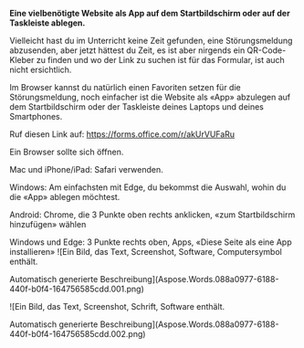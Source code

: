 ﻿**Eine vielbenötigte Website als App auf dem Startbildschirm oder auf der Taskleiste ablegen.**

Vielleicht hast du im Unterricht keine Zeit gefunden, eine Störungsmeldung abzusenden, aber jetzt hättest du Zeit, es ist aber nirgends ein QR-Code-Kleber zu finden und wo der Link zu suchen ist für das Formular, ist auch nicht ersichtlich. 

Im Browser kannst du natürlich einen Favoriten setzen für die Störungsmeldung, noch einfacher ist die Website als «App» abzulegen auf dem Startbildschirm oder der Taskleiste deines Laptops und deines Smartphones.

Ruf diesen Link auf: <https://forms.office.com/r/akUrVUFaRu>

Ein Browser sollte sich öffnen. 

Mac und iPhone/iPad: Safari verwenden.

Windows: Am einfachsten mit Edge, du bekommst die Auswahl, wohin du die «App» ablegen möchtest.

Android: Chrome, die 3 Punkte oben rechts anklicken, «zum Startbildschirm hinzufügen» wählen

Windows und Edge: 3 Punkte rechts oben, Apps, «Diese Seite als eine App installieren»
![Ein Bild, das Text, Screenshot, Software, Computersymbol enthält.

Automatisch generierte Beschreibung](Aspose.Words.088a0977-6188-440f-b0f4-164756585cdd.001.png)

![Ein Bild, das Text, Screenshot, Schrift, Software enthält.

Automatisch generierte Beschreibung](Aspose.Words.088a0977-6188-440f-b0f4-164756585cdd.002.png)
